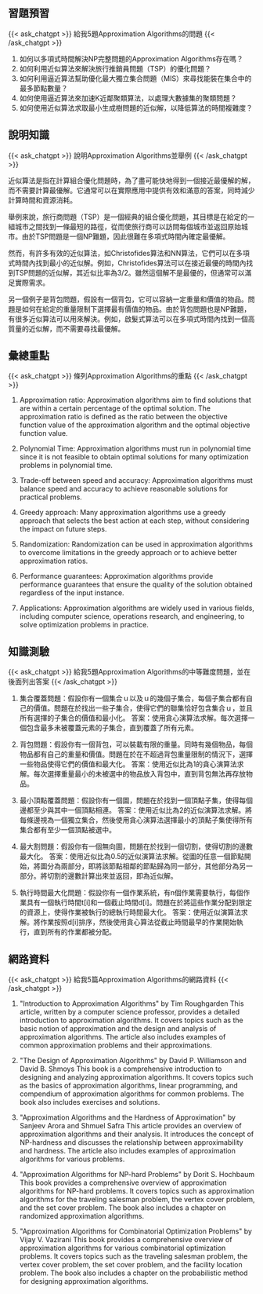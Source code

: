 ## 習題預習
{{< ask_chatgpt >}}
給我5題Approximation Algorithms的問題
{{< /ask_chatgpt >}}



1. 如何以多項式時間解決NP完整問題的Approximation Algorithms存在嗎？
2. 如何利用近似算法來解決旅行推銷員問題（TSP）的優化問題？
3. 如何利用逼近算法幫助優化最大獨立集合問題（MIS）來尋找能裝在集合中的最多節點數量？
4. 如何使用逼近算法來加速K近鄰聚類算法，以處理大數據集的聚類問題？
5. 如何使用近似算法求取最小生成樹問題的近似解，以降低算法的時間複雜度？   

## 說明知識
{{< ask_chatgpt >}}
說明Approximation Algorithms並舉例
{{< /ask_chatgpt >}}



近似算法是指在計算組合優化問題時，為了盡可能快地得到一個接近最優解的解，而不需要計算最優解。它通常可以在實際應用中提供有效和滿意的答案，同時減少計算時間和資源消耗。

舉例來說，旅行商問題（TSP）是一個經典的組合優化問題，其目標是在給定的一組城市之間找到一條最短的路徑，從而使旅行商可以訪問每個城市並返回原始城市。由於TSP問題是一個NP難題，因此很難在多項式時間內確定最優解。

然而，有許多有效的近似算法，如Christofides算法和NN算法，它們可以在多項式時間內找到最小的近似解。例如，Christofides算法可以在接近最優的時間內找到TSP問題的近似解，其近似比率為3/2。雖然這個解不是最優的，但通常可以滿足實際需求。

另一個例子是背包問題，假設有一個背包，它可以容納一定重量和價值的物品。問題是如何在給定的重量限制下選擇最有價值的物品。由於背包問題也是NP難題，有很多近似算法可以用來解決。例如，啟髮式算法可以在多項式時間內找到一個高質量的近似解，而不需要尋找最優解。   

## 彙總重點
{{< ask_chatgpt >}}
條列Approximation Algorithms的重點
{{< /ask_chatgpt >}}



1. Approximation ratio: Approximation algorithms aim to find solutions that are within a certain percentage of the optimal solution. The approximation ratio is defined as the ratio between the objective function value of the approximation algorithm and the optimal objective function value.

2. Polynomial Time: Approximation algorithms must run in polynomial time since it is not feasible to obtain optimal solutions for many optimization problems in polynomial time.

3. Trade-off between speed and accuracy: Approximation algorithms must balance speed and accuracy to achieve reasonable solutions for practical problems.

4. Greedy approach: Many approximation algorithms use a greedy approach that selects the best action at each step, without considering the impact on future steps.

5. Randomization: Randomization can be used in approximation algorithms to overcome limitations in the greedy approach or to achieve better approximation ratios.

6. Performance guarantees: Approximation algorithms provide performance guarantees that ensure the quality of the solution obtained regardless of the input instance.

7. Applications: Approximation algorithms are widely used in various fields, including computer science, operations research, and engineering, to solve optimization problems in practice.   

## 知識測驗
{{< ask_chatgpt >}}
給我5題Approximation Algorithms的中等難度問題，並在後面列出答案
{{< /ask_chatgpt >}}



1. 集合覆蓋問題：假設你有一個集合ｕ以及ｕ的幾個子集合，每個子集合都有自己的價值。問題在於找出一些子集合，使得它們的聯集恰好包含集合ｕ，並且所有選擇的子集合的價值和最小化。
答案：使用貪心演算法求解。每次選擇一個包含最多未被覆蓋元素的子集合，直到覆蓋了所有元素。

2. 背包問題：假設你有一個背包，可以裝載有限的重量。同時有幾個物品，每個物品都有自己的重量和價值。問題在於在不超過背包重量限制的情況下，選擇一些物品使得它們的價值和最大化。
答案：使用近似比為1的貪心演算法求解。每次選擇重量最小的未被選中的物品放入背包中，直到背包無法再存放物品。

3. 最小頂點覆蓋問題：假設你有一個圖，問題在於找到一個頂點子集，使得每個邊都至少與其中一個頂點相連。
答案：使用近似比為2的近似演算法求解。將每條邊視為一個獨立集合，然後使用貪心演算法選擇最小的頂點子集使得所有集合都有至少一個頂點被選中。 

4. 最大割問題：假設你有一個無向圖，問題在於找到一個切割，使得切割的邊數最大化。
答案：使用近似比為0.5的近似演算法求解。從圖的任意一個節點開始，將圖分為兩部分，即將該節點相鄰的節點歸為同一部分，其他部分為另一部分。將切割的邊數計算出來並返回，即為近似解。

5. 執行時間最大化問題：假設你有一個作業系統，有n個作業需要執行，每個作業具有一個執行時間t[i]和一個截止時間d[i]。問題在於將這些作業分配到限定的資源上，使得作業被執行的總執行時間最大化。
答案：使用近似演算法求解。將作業按照d[i]排序，然後使用貪心算法從截止時間最早的作業開始執行，直到所有的作業都被分配。   

## 網路資料
{{< ask_chatgpt >}}
給我5篇Approximation Algorithms的網路資料
{{< /ask_chatgpt >}}



1. "Introduction to Approximation Algorithms" by Tim Roughgarden
This article, written by a computer science professor, provides a detailed introduction to approximation algorithms. It covers topics such as the basic notion of approximation and the design and analysis of approximation algorithms. The article also includes examples of common approximation problems and their approximations.

2. "The Design of Approximation Algorithms" by David P. Williamson and David B. Shmoys
This book is a comprehensive introduction to designing and analyzing approximation algorithms. It covers topics such as the basics of approximation algorithms, linear programming, and compendium of approximation algorithms for common problems. The book also includes exercises and solutions.

3. "Approximation Algorithms and the Hardness of Approximation" by Sanjeev Arora and Shmuel Safra
This article provides an overview of approximation algorithms and their analysis. It introduces the concept of NP-hardness and discusses the relationship between approximability and hardness. The article also includes examples of approximation algorithms for various problems.

4. "Approximation Algorithms for NP-hard Problems" by Dorit S. Hochbaum
This book provides a comprehensive overview of approximation algorithms for NP-hard problems. It covers topics such as approximation algorithms for the traveling salesman problem, the vertex cover problem, and the set cover problem. The book also includes a chapter on randomized approximation algorithms.

5. "Approximation Algorithms for Combinatorial Optimization Problems" by Vijay V. Vazirani
This book provides a comprehensive overview of approximation algorithms for various combinatorial optimization problems. It covers topics such as the traveling salesman problem, the vertex cover problem, the set cover problem, and the facility location problem. The book also includes a chapter on the probabilistic method for designing approximation algorithms.   

